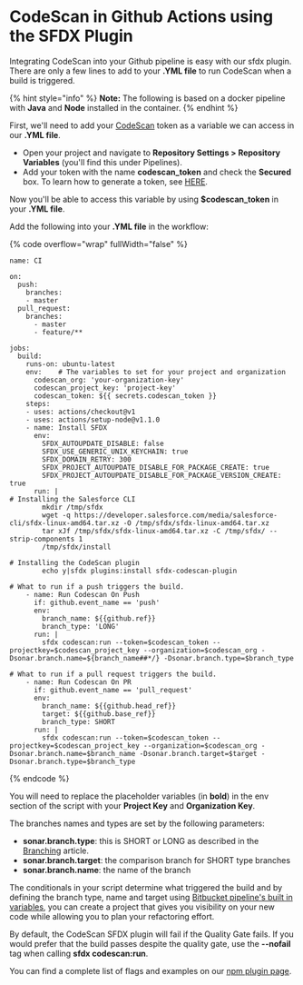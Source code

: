 # CodeScan in Github Actions using the SFDX Plugin

Integrating CodeScan into your Github pipeline is easy with our sfdx plugin. There are only a few lines to add to your **.YML file** to run CodeScan when a build is triggered.

{% hint style="info" %}
**Note:** The following is based on a docker pipeline with **Java** and **Node** installed in the container.
{% endhint %}

First, we'll need to add your [CodeScan](https://www.codescan.io/) token as a variable we can access in our **.YML file**.

* Open your project and navigate to **Repository Settings > Repository Variables** (you'll find this under Pipelines).
* Add your token with the name **codescan\_token** and check the **Secured** box. To learn how to generate a token, see [HERE](https://knowledgebase.autorabit.com/codescan/docs/generate-a-security-token).

Now you'll be able to access this variable by using **$codescan\_token** in your **.YML file**.

Add the following into your **.YML file** in the workflow:

{% code overflow="wrap" fullWidth="false" %}
```
name: CI

on:
  push:
    branches:
    - master
  pull_request:
    branches:
      - master
      - feature/**

jobs:
  build:
    runs-on: ubuntu-latest
    env:    # The variables to set for your project and organization
      codescan_org: 'your-organization-key'
      codescan_project_key: 'project-key'
      codescan_token: ${{ secrets.codescan_token }}
    steps:
    - uses: actions/checkout@v1
    - uses: actions/setup-node@v1.1.0
    - name: Install SFDX
      env:
        SFDX_AUTOUPDATE_DISABLE: false
        SFDX_USE_GENERIC_UNIX_KEYCHAIN: true
        SFDX_DOMAIN_RETRY: 300
        SFDX_PROJECT_AUTOUPDATE_DISABLE_FOR_PACKAGE_CREATE: true
        SFDX_PROJECT_AUTOUPDATE_DISABLE_FOR_PACKAGE_VERSION_CREATE: true
      run: |
# Installing the Salesforce CLI
        mkdir /tmp/sfdx
        wget -q https://developer.salesforce.com/media/salesforce-cli/sfdx-linux-amd64.tar.xz -O /tmp/sfdx/sfdx-linux-amd64.tar.xz
        tar xJf /tmp/sfdx/sfdx-linux-amd64.tar.xz -C /tmp/sfdx/ --strip-components 1
        /tmp/sfdx/install
 
# Installing the CodeScan plugin
        echo y|sfdx plugins:install sfdx-codescan-plugin

# What to run if a push triggers the build.
    - name: Run Codescan On Push
      if: github.event_name == 'push'
      env:  
        branch_name: ${{github.ref}}
        branch_type: 'LONG'
      run: |
        sfdx codescan:run --token=$codescan_token --projectkey=$codescan_project_key --organization=$codescan_org -Dsonar.branch.name=${branch_name##*/} -Dsonar.branch.type=$branch_type
    
# What to run if a pull request triggers the build.
    - name: Run Codescan On PR
      if: github.event_name == 'pull_request'
      env:  
        branch_name: ${{github.head_ref}}
        target: ${{github.base_ref}}
        branch_type: SHORT 
      run: |
        sfdx codescan:run --token=$codescan_token --projectkey=$codescan_project_key --organization=$codescan_org -Dsonar.branch.name=$branch_name -Dsonar.branch.target=$target -Dsonar.branch.type=$branch_type
```
{% endcode %}

You will need to replace the placeholder variables (in **bold**) in the env section of the script with your **Project Key** and **Organization Key**.

The branches names and types are set by the following parameters:

* **sonar.branch.type**: this is SHORT or LONG as described in the [Branching](https://knowledgebase.autorabit.com/codescan/docs/understanding-branches-in-codescan-cloud) article.
* **sonar.branch.target**: the comparison branch for SHORT type branches
* **sonar.branch.name**: the name of the branch

The conditionals in your script determine what triggered the build and by defining the branch type, name and target using [Bitbucket pipeline's built in variables](https://support.atlassian.com/bitbucket-cloud/docs/variables-and-secrets/), you can create a project that gives you visibility on your new code while allowing you to plan your refactoring effort.

By default, the CodeScan SFDX plugin will fail if the Quality Gate fails. If you would prefer that the build passes despite the quality gate, use the **--nofail** tag when calling **sfdx codescan:run**.

You can find a complete list of flags and examples on our [npm plugin page](https://www.npmjs.com/package/sfdx-codescan-plugin).
